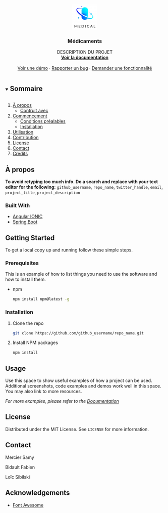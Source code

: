 <!--
*** Thanks for checking out the Best-README-Template. If you have a suggestion
*** that would make this better, please fork the repo and create a pull request
*** or simply open an issue with the tag "enhancement".
*** Thanks again! Now go create something AMAZING! :D
***
***
***
*** To avoid retyping too much info. Do a search and replace for the following:
*** github_username, repo_name, twitter_handle, email, project_title, project_description
-->



<!-- PROJECT SHIELDS -->
<!--
*** I'm using markdown "reference style" links for readability.
*** Reference links are enclosed in brackets [ ] instead of parentheses ( ).
*** See the bottom of this document for the declaration of the reference variables
*** for contributors-url, forks-url, etc. This is an optional, concise syntax you may use.
*** https://www.markdownguide.org/basic-syntax/#reference-style-links
-->

<!-- PROJECT LOGO -->
<br />
<p align="center">
  <a href="https://github.com/LoicSibilski/Medicaments">
    <img src="images/Logo.PNG" alt="Logo" width="80" height="80">
  </a>

  <h3 align="center">Médicaments</h3>

  <p align="center">
    DESCRIPTION DU PROJET
    <br />
    <a href="https://github.com/LoicSibilski/Medicaments"><strong>Voir la documentation</strong></a>
    <br />
    <br />
    <a href="https://github.com/LoicSibilski/Medicaments">Voir une démo</a>
    ·
    <a href="https://github.com/LoicSibilski/Medicaments/issues">Rapporter un bug</a>
    ·
    <a href="https://github.com/LoicSibilski/Medicaments/issues">Demander une fonctionnalité</a>
  </p>
</p>



<!-- TABLE OF CONTENTS -->
<details open="open">
  <summary><h2 style="display: inline-block">Sommaire</h2></summary>
  <ol>
    <li>
      <a href="#about-the-project">À propos</a>
      <ul>
        <li><a href="#built-with">Contruit avec</a></li>
      </ul>
    </li>
    <li>
      <a href="#getting-started">Commencement</a>
      <ul>
        <li><a href="#prerequisites">Conditions préalables</a></li>
        <li><a href="#installation">Installation</a></li>
      </ul>
    </li>
    <li><a href="#usage">Utilisation</a></li>
    <li><a href="#contributing">Contribution</a></li>
    <li><a href="#license">License</a></li>
    <li><a href="#contact">Contact</a></li>
    <li><a href="#acknowledgements">Credits</a></li>
  </ol>
</details>



<!-- ABOUT THE PROJECT -->
## À propos

**To avoid retyping too much info. Do a search and replace with your text editor for the following:**
`github_username`, `repo_name`, `twitter_handle`, `email`, `project_title`, `project_description`


### Built With

* [Angular IONIC](https://ionicframework.com/)
* [Spring Boot](https://spring.io/)



<!-- GETTING STARTED -->
## Getting Started

To get a local copy up and running follow these simple steps.

### Prerequisites

This is an example of how to list things you need to use the software and how to install them.
* npm
  ```sh
  npm install npm@latest -g
  ```

### Installation

1. Clone the repo
   ```sh
   git clone https://github.com/github_username/repo_name.git
   ```
2. Install NPM packages
   ```sh
   npm install
   ```



<!-- USAGE EXAMPLES -->
## Usage

Use this space to show useful examples of how a project can be used. Additional screenshots, code examples and demos work well in this space. You may also link to more resources.

_For more examples, please refer to the [Documentation](https://example.com)_




<!-- LICENSE -->
## License

Distributed under the MIT License. See `LICENSE` for more information.



<!-- CONTACT -->
## Contact

Mercier Samy

Bidault Fabien

Loïc Sibilski 



<!-- ACKNOWLEDGEMENTS -->
## Acknowledgements

* [Font Awesome](https://fontawesome.com)
